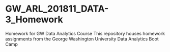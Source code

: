 # GW_ARL_201811_DATA-3_Homework
Homework for GW Data Analytics Course
This repository houses homework assignments from the George Washington University Data Analytics Boot Camp
